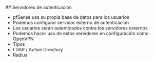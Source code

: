 ## Servidores de autenticación

- pfSense usa su propia base de datos para los usuarios
- Podemos configurar servidor externo de autenticación
- Los usuarios serán autenticados contra los servidores externos
- Podemos hacer uso de estos servidores en configuración como OpenVPN
- Tipos
 - LDAP / Active Directory
 - Radius
